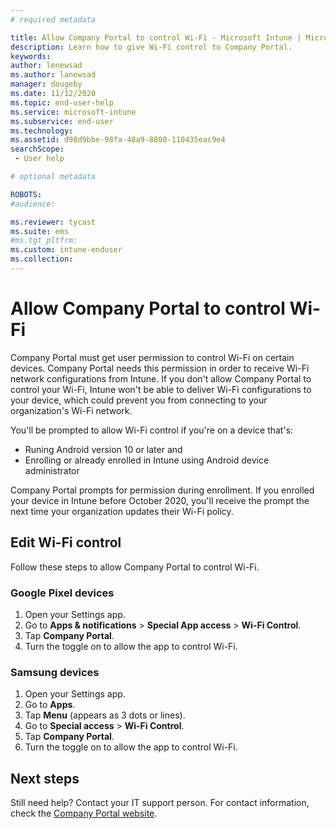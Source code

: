 ```yaml
---
# required metadata

title: Allow Company Portal to control Wi-Fi - Microsoft Intune | Microsoft Docs
description: Learn how to give Wi-Fi control to Company Portal. 
keywords:
author: lenewsad
ms.author: lanewsad
manager: dougeby
ms.date: 11/12/2020
ms.topic: end-user-help
ms.service: microsoft-intune
ms.subservice: end-user
ms.technology:
ms.assetid: d98d9bbe-98fa-48a9-8808-110435eac9e4
searchScope:
 - User help

# optional metadata

ROBOTS:  
#audience:

ms.reviewer: tycast
ms.suite: ems
#ms.tgt_pltfrm:
ms.custom: intune-enduser
ms.collection: 
--- 
```


# Allow Company Portal to control Wi-Fi  

Company Portal must get user permission to control Wi-Fi on certain devices. Company Portal needs this permission in order to receive Wi-Fi network configurations from Intune. If you don't allow Company Portal to control your Wi-Fi, Intune won't be able to deliver Wi-Fi configurations to your device, which could prevent you from connecting to your organization's Wi-Fi network.   

You'll be prompted to allow Wi-Fi control if you're on a device that's:

* Runing Android version 10 or later and 
* Enrolling or already enrolled in Intune using Android device administrator

Company Portal prompts for permission during enrollment. If you enrolled your device in Intune before October 2020, you'll receive the prompt the next time your organization updates their Wi-Fi policy. 
  

## Edit Wi-Fi control      

Follow these steps to allow Company Portal to control Wi-Fi.   

### Google Pixel devices

1. Open your Settings app.
2. Go to **Apps & notifications** > **Special App access** > **Wi-Fi Control**.  
3. Tap **Company Portal**.
4. Turn the toggle on to allow the app to control Wi-Fi.

### Samsung devices

1. Open your Settings app.
2. Go to **Apps**.
3. Tap **Menu** (appears as 3 dots or lines). 
4. Go to **Special access** > **Wi-Fi Control**.
5. Tap **Company Portal**.
6. Turn the toggle on to allow the app to control Wi-Fi.  

## Next steps  

Still need help? Contact your IT support person. For contact information, check the [Company Portal website](https://go.microsoft.com/fwlink/?linkid=2010980).  
